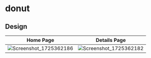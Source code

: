 # donut

## Design
Home Page | Details Page
:-------------------------:|:-------------------------:
![Screenshot_1725362186](https://github.com/user-attachments/assets/250d8818-0af1-4b1b-aab5-cf2670b2a174) | ![Screenshot_1725362182](https://github.com/user-attachments/assets/ccaaca5b-bf36-4daa-ba49-045c4c88ff37)
